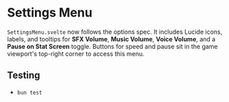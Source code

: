 # Settings Menu

`SettingsMenu.svelte` now follows the options spec. It includes Lucide icons,
labels, and tooltips for **SFX Volume**, **Music Volume**, **Voice Volume**, and a
**Pause on Stat Screen** toggle. Buttons for speed and pause sit in the game
viewport's top-right corner to access this menu.

## Testing
- `bun test`

